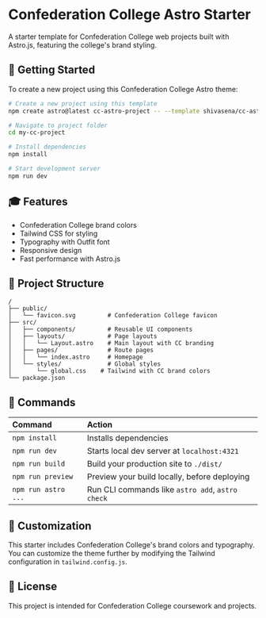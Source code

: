 # Confederation College Astro Starter

A starter template for Confederation College web projects built with Astro.js, featuring the college's brand styling.

## 🚀 Getting Started

To create a new project using this Confederation College Astro theme:

```bash
# Create a new project using this template
npm create astro@latest cc-astro-project -- --template shivasena/cc-astro-confederation-theme

# Navigate to project folder
cd my-cc-project

# Install dependencies
npm install

# Start development server
npm run dev
```

## 🎓 Features

- Confederation College brand colors
- Tailwind CSS for styling
- Typography with Outfit font
- Responsive design
- Fast performance with Astro.js

## 🚀 Project Structure

```text
/
├── public/
│   └── favicon.svg         # Confederation College favicon
├── src/
│   ├── components/         # Reusable UI components
│   ├── layouts/            # Page layouts
│   │   └── Layout.astro    # Main layout with CC branding
│   ├── pages/              # Route pages
│   │   └── index.astro     # Homepage
│   └── styles/             # Global styles
│       └── global.css    # Tailwind with CC brand colors
└── package.json
```

## 🧞 Commands

| Command             | Action                                           |
| :------------------ | :----------------------------------------------- |
| `npm install`       | Installs dependencies                            |
| `npm run dev`       | Starts local dev server at `localhost:4321`      |
| `npm run build`     | Build your production site to `./dist/`          |
| `npm run preview`   | Preview your build locally, before deploying     |
| `npm run astro ...` | Run CLI commands like `astro add`, `astro check` |

## 🔧 Customization

This starter includes Confederation College's brand colors and typography. You can customize the theme further by modifying the Tailwind configuration in `tailwind.config.js`.

## 📝 License

This project is intended for Confederation College coursework and projects.
